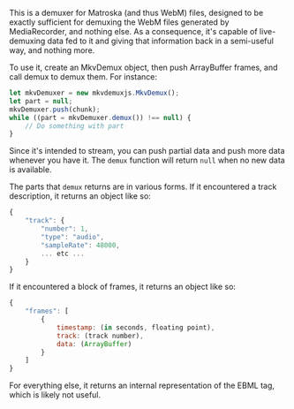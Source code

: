 This is a demuxer for Matroska (and thus WebM) files, designed to be exactly
sufficient for demuxing the WebM files generated by MediaRecorder, and nothing
else. As a consequence, it's capable of live-demuxing data fed to it and giving
that information back in a semi-useful way, and nothing more.

To use it, create an MkvDemux object, then push ArrayBuffer frames, and call
demux to demux them. For instance:

```javascript
let mkvDemuxer = new mkvdemuxjs.MkvDemux();
let part = null;
mkvDemuxer.push(chunk);
while ((part = mkvDemuxer.demux()) !== null) {
    // Do something with part
}
```

Since it's intended to stream, you can push partial data and push more data
whenever you have it. The `demux` function will return `null` when no new data
is available.

The parts that `demux` returns are in various forms. If it encountered a track
description, it returns an object like so:

```javascript
{
    "track": {
        "number": 1,
        "type": "audio",
        "sampleRate": 48000,
        ... etc ...
    }
}
```

If it encountered a block of frames, it returns an object like so:

```javascript
{
    "frames": [
        {
            timestamp: (in seconds, floating point),
            track: (track number),
            data: (ArrayBuffer)
        }
    ]
}
```

For everything else, it returns an internal representation of the EBML tag,
which is likely not useful.
